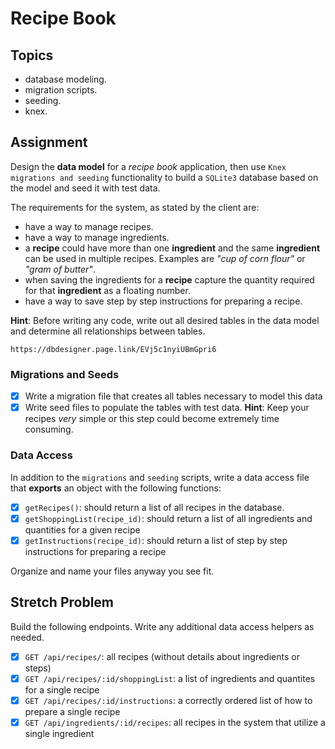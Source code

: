 # Recipe Book

## Topics

- database modeling.
- migration scripts.
- seeding.
- knex.



## Assignment

Design the **data model** for a _recipe book_ application, then use `Knex migrations and seeding` functionality to build a `SQLite3` database based on the model and seed it with test data.

The requirements for the system, as stated by the client are:

- have a way to manage recipes.
- have a way to manage ingredients.
- a **recipe** could have more than one **ingredient** and the same **ingredient** can be used in multiple recipes. Examples are _"cup of corn flour"_ or _"gram of butter"_.
- when saving the ingredients for a **recipe** capture the quantity required for that **ingredient** as a floating number.
- have a way to save step by step instructions for preparing a recipe.

**Hint**: Before writing any code, write out all desired tables in the data model and determine all relationships between tables. 

    https://dbdesigner.page.link/EVj5c1nyiUBmGpri6

### Migrations and Seeds

- [X] Write a migration file that creates all tables necessary to model this data
- [X] Write seed files to populate the tables with test data. **Hint**: Keep your recipes *very* simple or this step could become extremely time consuming.

### Data Access

In addition to the `migrations` and `seeding` scripts, write a data access file that **exports** an object with the following functions:

- [X] `getRecipes()`: should return a list of all recipes in the database.
- [X] `getShoppingList(recipe_id)`: should return a list of all ingredients and quantities for a given recipe
- [X] `getInstructions(recipe_id)`: should return a list of step by step instructions for preparing a recipe

Organize and name your files anyway you see fit.

## Stretch Problem

Build the following endpoints. Write any additional data access helpers as needed.

- [X] `GET /api/recipes/`: all recipes (without details about ingredients or steps)
- [X] `GET /api/recipes/:id/shoppingList`: a list of ingredients and quantites for a single recipe
- [X] `GET /api/recipes/:id/instructions`: a correctly ordered list of how to prepare a single recipe
- [X] `GET /api/ingredients/:id/recipes`: all recipes in the system that utilize a single ingredient 
